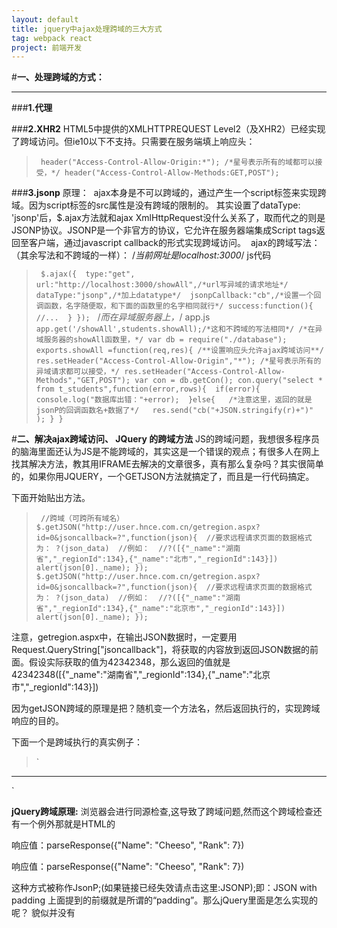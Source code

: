 ```yaml
---
layout: default
title: jquery中ajax处理跨域的三大方式
tag: webpack react
project: 前端开发
---
```


#****一、处理跨域的方式：****
****
###**1.代理**

###**2.XHR2**
HTML5中提供的XMLHTTPREQUEST Level2（及XHR2）已经实现了跨域访问。但ie10以下不支持。只需要在服务端填上响应头：
>`
header("Access-Control-Allow-Origin:*");
/*星号表示所有的域都可以接受，*/
header("Access-Control-Allow-Methods:GET,POST");`

###**3.jsonp**
原理：
 ajax本身是不可以跨域的，通过产生一个script标签来实现跨域。因为script标签的src属性是没有跨域的限制的。
其实设置了dataType: 'jsonp'后，$.ajax方法就和ajax XmlHttpRequest没什么关系了，取而代之的则是JSONP协议。JSONP是一个非官方的协议，它允许在服务器端集成Script tags返回至客户端，通过javascript callback的形式实现跨域访问。
 ajax的跨域写法：
（其余写法和不跨域的一样）：
/*当前网址是localhost:3000*/
js代码
>`
$.ajax({ 
    type:"get", 
    url:"http://localhost:3000/showAll",/*url写异域的请求地址*/ 
    dataType:"jsonp",/*加上datatype*/ 
    jsonpCallback:"cb",/*设置一个回调函数，名字随便取，和下面的函数里的名字相同就行*/
     success:function(){ 
        //... 
    }
});`
 
/*而在异域服务器上，*/
app.js
>`
app.get('/showAll',students.showAll);/*这和不跨域的写法相同*/
/*在异域服务器的showAll函数里，*/
var db = require("./database");
exports.showAll =function(req,res){
    /**设置响应头允许ajax跨域访问**/
   res.setHeader("Access-Control-Allow-Origin","*");
   /*星号表示所有的异域请求都可以接受，*/
   res.setHeader("Access-Control-Allow-Methods","GET,POST");
   var con = db.getCon();
   con.query("select * from t_students",function(error,rows){ 
      if(error){  
         console.log("数据库出错："+error); 
      }else{  
         /*注意这里，返回的就是jsonP的回调函数名+数据了*/  
         res.send("cb("+JSON.stringify(r)+")"
      );
   }
}`

#**二、解决ajax跨域访问、 JQuery 的跨域方法**
JS的跨域问题，我想很多程序员的脑海里面还认为JS是不能跨域的，其实这是一个错误的观点；有很多人在网上找其解决方法，教其用IFRAME去解决的文章很多，真有那么复杂吗？其实很简单的，如果你用JQUERY，一个GETJSON方法就搞定了，而且是一行代码搞定。

下面开始贴出方法。
>`
//跨域（可跨所有域名）
$.getJSON("http://user.hnce.com.cn/getregion.aspx?id=0&jsoncallback=?",function(json){ 
    //要求远程请求页面的数据格式为： ?(json_data) 
    //例如： 
    //?([{"_name":"湖南省","_regionId":134},{"_name":"北市","_regionId":143}]) alert(json[0]._name);
});
$.getJSON("http://user.hnce.com.cn/getregion.aspx?id=0&jsoncallback=?",function(json){ 
    //要求远程请求页面的数据格式为： ?(json_data) 
    //例如： 
    //?([{"_name":"湖南省","_regionId":134},{"_name":"北京市","_regionId":143}]) alert(json[0]._name);
});`

注意，getregion.aspx中，在输出JSON数据时，一定要用
Request.QueryString["jsoncallback"]，将获取的内容放到返回JSON数据的前面。假设实际获取的值为42342348，那么返回的值就是 42342348([{"_name":"湖南省","_regionId":134},{"_name":"北京市","_regionId":143}])

因为getJSON跨域的原理是把？随机变一个方法名，然后返回执行的，实现跨域响应的目的。

下面一个是跨域执行的真实例子：
>`<script src="http://common.cnblogs.com/script/jquery.js" type="text/javascript"></script>
<script type="text/javascript"> 
    //跨域（可跨所有域名） 
    $.getJSON("http://e.hnce.com.cn/tools/ajax.aspx?jsoncallback=?", { id: 0, action: 'jobcategoryjson' }, function(json) { 
    alert(json[0].pid); 
    alert(json[0].items[0]._name); 
});
</script>
****
<script src="http://common.cnblogs.com/script/jquery.js" type="text/javascript"></script>
<script type="text/javascript"> 
    //跨域（可跨所有域名） 
    $.getJSON("http://e.hnce.com.cn/tools/ajax.aspx?jsoncallback=?", { id: 0, action: 'jobcategoryjson' }, function(json) { 
    alert(json[0].pid); 
    alert(json[0].items[0]._name); 
});
</script>`

**jQuery跨域原理:**
浏览器会进行同源检查,这导致了跨域问题,然而这个跨域检查还有一个例外那就是HTML的<Script>标记;我们经常使用<Script>的src属性,脚本静态资源放在独立域名下或者来自其它站点的时候这里是一个url;这个url响应的结果可以有很多种,比如JSON,返回的Json值成为<Script>标签的src属性值.这种属性值变化并不会引起页面的影响.按照惯例，浏览器在URL的查询字符串中提供一个参数，这个参数将作为结果的前缀一起返回到浏览器;
看下面的例子：
><script type="text/javascript" src="http://domain2.com/getjson?jsonp=parseResponse"> </script>
响应值：parseResponse({"Name": "Cheeso", "Rank": 7})
<script type="text/javascript" src="http://domain2.com/getjson?jsonp=parseResponse"> </script>
响应值：parseResponse({"Name": "Cheeso", "Rank": 7})

这种方式被称作JsonP;(如果链接已经失效请点击这里:JSONP);即：JSON with padding 上面提到的前缀就是所谓的“padding”。那么jQuery里面是怎么实现的呢？
貌似并没有<Script>标记的出现！？OKay，翻看源码来看：
页面调用的是getJSON：
 
>getJSON: function( url, data, callback ) { 
return jQuery.get(url, data, callback, "json");
},

继续跟进
 
>`get: function( url, data, callback, type ) { 
    // shift arguments if data argument was omited 
    if ( jQuery.isFunction( data ) ) { 
        type = type || callback; 
        callback = data; 
        data = null; 
    } 
    return jQuery.ajax({ 
        type: "GET", 
        url: url, 
        data: data, 
        success: callback, 
        dataType: type 
    });`

跟进jQuery.ajax，下面是ajax方法的代码片段：
>`
// Build temporary JSONP function
if ( s.dataType === "json" && (s.data && jsre.test(s.data) || jsre.test(s.url)) ) { 
     jsonp = s.jsonpCallback || ("jsonp" + jsc++); 
    // Replace the =? sequence both in the query string and the data 
    if ( s.data ) { 
        s.data = (s.data + "").replace(jsre, "=" + jsonp + "$1"); 
    } 
    s.url = s.url.replace(jsre, "=" + jsonp + "$1"); 
    // We need to make sure 
    // that a JSONP style response is executed properly 
    s.dataType = "script"; 
    // Handle JSONP-style loading 
    window[ jsonp ] = window[ jsonp ] || function( tmp ) { 
        data = tmp; 
        success(); 
        complete(); 
        // Garbage collect 
        window[ jsonp ] = undefined; 
        try { 
            delete window[ jsonp ]; 
        } catch(e) {} 
        if ( head ) { 
            head.removeChild( script ); 
        } 
    };
}
if ( s.dataType === "script" && s.cache === null ) { 
    s.cache = false;
}
if ( s.cache === false && type === "GET" ) { 
    var ts = now(); 
    // try replacing _= if it is there 
    var ret = s.url.replace(rts, "$1_=" + ts + "$2"); 
    // if nothing was replaced, add timestamp to the end 
    s.url = ret + ((ret === s.url) ? (rquery.test(s.url) ? "&" : "?") + "_=" + ts : "");
}
// If data is available, append data to url for get requests
if ( s.data && type === "GET" ) { 
    s.url += (rquery.test(s.url) ? "&" : "?") + s.data;
}
// Watch for a new set of requests
if ( s.global && ! jQuery.active++ ) { 
    jQuery.event.trigger( "ajaxStart" );
}
// Matches an absolute URL, and saves the domain
var parts = rurl.exec( s.url ), 
    remote = parts && (parts[1] && parts[1] !== location.protocol || parts[2] !== location.host);
// If we're requesting a remote document
// and trying to load JSON or Script with a GET
if ( s.dataType === "script" && type === "GET" && remote ) { 
    var head = document.getElementsByTagName("head")[0] || document.documentElement; 
    var script = document.createElement("script"); 
    script.src = s.url; 
    if ( s.scriptCharset ) { 
        script.charset = s.scriptCharset; 
    } 
    // Handle Script loading 
    if ( !jsonp ) { 
        var done = false; 
        // Attach handlers for all browsers 
        script.onload = script.onreadystatechange = function() { 
            if ( !done && (!this.readyState || this.readyState === "loaded" || this.readyState === "complete") ) { 
                done = true; 
                success(); 
                complete(); 
                // Handle memory leak in IE 
                script.onload = script.onreadystatechange = null; 
                if ( head && script.parentNode ) { 
                    head.removeChild( script ); 
                } 
            } 
        }; 
    } 
    // Use insertBefore instead of appendChild to circumvent an IE6 bug. 
    // This arises when a base node is used (#2709 and #4378). 
    head.insertBefore( script, head.firstChild ); 
    // We handle everything using the script element injection 
    return undefined;
}`

上面的代码第1行到第10行：判断是JSON类型调用，为本次调用创建临时的JsonP方法，并且添加了一个随机数字，这个数字源于用日期值；
 关注第14行，这一行相当关键，注定了我们的结果最终是<Script> ;然后是构造Script片段，第95行在Head中添加该片段，修成正果；
 不仅仅是jQuery,很多js框架都是用了同样的跨域方案，这就是getJSON跨域的原理。

**追加一种解决方式**
追求永无止境，在google的过程中，无意中发现了一个专门用来解决跨域问题的jQuery插件-[jquery-jsonp](https://github.com/congmo/jquery-jsonp)。
有第一种方式的基础，使用jsonp插件也就比较简单了，server端代码无需任何改动。
来看一下如何使用jquery-jsonp插件解决跨域问题吧。
>`
var url="http://localhost:8080/WorkGroupManagment/open/getGroupById" +"?id=1&callback=?";
$.jsonp({ 
    "url": url, 
    "success": function(data) { 
        $("#current-group").text("当前工作组:"+data.result.name); 
    }, 
    "error": function(d,msg) { 
                alert("Could not find user "+msg); 
    }
});`
